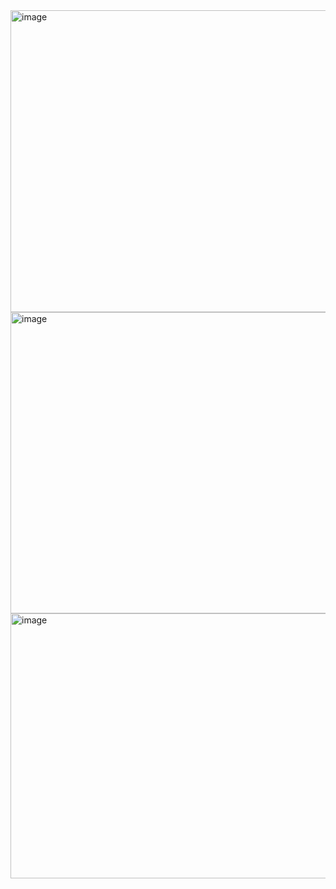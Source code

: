 <img width="545" height="483" alt="image" src="https://github.com/user-attachments/assets/8adec44d-5937-4415-9c90-33141ae2cfd5" />
<img width="540" height="482" alt="image" src="https://github.com/user-attachments/assets/a262f371-1475-4cd7-a4da-cea4c7394d27" />
<img width="542" height="424" alt="image" src="https://github.com/user-attachments/assets/53665187-808f-4d12-a012-8ff79ed9c386" />


